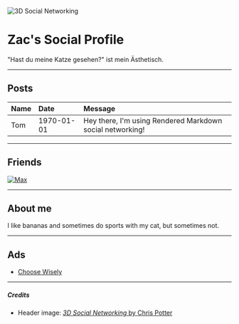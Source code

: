 ![3D Social Networking](https://farm9.staticflickr.com/8450/7975205041_7a5e4b65ff_t.jpg)

Zac's Social Profile
================

"Hast du meine Katze gesehen?" ist mein Ästhetisch.

---

## Posts

| Name | Date       | Message                                                   |
|:-----|:-----------|:----------------------------------------------------------|
| Tom  | 1970-01-01 | Hey there, I'm using Rendered Markdown social networking! |

---

## Friends

[![Max](https://ca.slack-edge.com/T03GQPQ5G-U1NHZ3FE2-72fa1a218110-72)](https://github.com/0bmxa/social)

---

## About me

I like bananas and sometimes do sports with my cat, but sometimes not.

---

## Ads

* [Choose Wisely](http://zconnelly13.github.io/Choose-Wisely/)

---

##### Credits

* Header image: [_3D Social Networking_ by Chris Potter](https://www.flickr.com/photos/86530412@N02/7975205041/in/photolist-d9K1Bc-ob2uFD-oJAfUB-8CkFfG-8DjZ9g-9f8Yyx-8nc4go-7U6fXV-ZA3gh3-KaG7Gq-aWjPnz-S4xEyX-21DAmdc-o7xooE-Z2r312-7NKXxc-U4ktbr-XraPbQ-cNdpgW-9thJVu-XRfidN-XWqHW4-9hemco-YkjyCw-dRw3yS-5UMmhm-6iSnPv-nEr6ZN-8x1H3r-6m9ZsH-q96kV6-Yu37if-6nVQGi-ch1C5u-XrkwFy-T8bkNi-8TNvh-21e2s9A-WCUzZT-VsMdvb-83SKAv-pYgwMM-6rne1W-4Podbt-avZUVo-nwivUQ-q4wgkJ-5Vwpt9-6rnjnu-UzfL5b)
